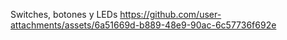 Switches, botones y LEDs
https://github.com/user-attachments/assets/6a51669d-b889-48e9-90ac-6c57736f692e
